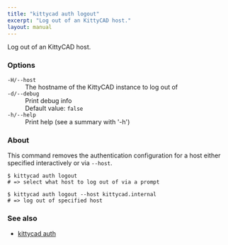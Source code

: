 ```yaml
---
title: "kittycad auth logout"
excerpt: "Log out of an KittyCAD host."
layout: manual
---
```


Log out of an KittyCAD host.

### Options

<dl class="flags">
   <dt><code>-H/--host</code></dt>
   <dd>The hostname of the KittyCAD instance to log out of</dd>

   <dt><code>-d/--debug</code></dt>
   <dd>Print debug info<br/>Default value: <code>false</code></dd>

   <dt><code>-h/--help</code></dt>
   <dd>Print help (see a summary with '-h')</dd>
</dl>


### About

This command removes the authentication configuration for a host either specified
interactively or via `--host`.

```
$ kittycad auth logout
# => select what host to log out of via a prompt

$ kittycad auth logout --host kittycad.internal
# => log out of specified host
```

### See also

* [kittycad auth](./kittycad_auth)